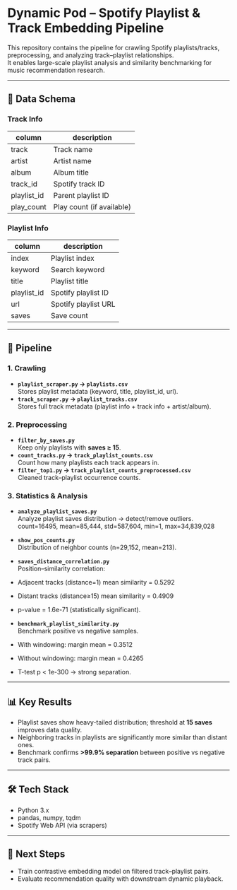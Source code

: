 # Dynamic Pod – Spotify Playlist & Track Embedding Pipeline

This repository contains the pipeline for crawling Spotify playlists/tracks, preprocessing, and analyzing track–playlist relationships.  
It enables large-scale playlist analysis and similarity benchmarking for music recommendation research.

---

## 📂 Data Schema

### Track Info
| column       | description              |
|--------------|--------------------------|
| track        | Track name               |
| artist       | Artist name              |
| album        | Album title              |
| track_id     | Spotify track ID         |
| playlist_id  | Parent playlist ID       |
| play_count   | Play count (if available)|

### Playlist Info
| column       | description              |
|--------------|--------------------------|
| index        | Playlist index           |
| keyword      | Search keyword           |
| title        | Playlist title           |
| playlist_id  | Spotify playlist ID      |
| url          | Spotify playlist URL     |
| saves        | Save count               |

---

## 🚀 Pipeline

### 1. Crawling
- **`playlist_scraper.py` → `playlists.csv`**  
  Stores playlist metadata (keyword, title, playlist_id, url).
- **`track_scraper.py` → `playlist_tracks.csv`**  
  Stores full track metadata (playlist info + track info + artist/album).

### 2. Preprocessing
- **`filter_by_saves.py`**  
  Keep only playlists with **saves ≥ 15**.  
- **`count_tracks.py` → `track_playlist_counts.csv`**  
  Count how many playlists each track appears in.  
- **`filter_top1.py` → `track_playlist_counts_preprocessed.csv`**  
  Cleaned track–playlist occurrence counts.

### 3. Statistics & Analysis
- **`analyze_playlist_saves.py`**  
  Analyze playlist saves distribution → detect/remove outliers.
  count=16495, mean=85,444, std=587,604, min=1, max=34,839,028

- **`show_pos_counts.py`**  
Distribution of neighbor counts (n=29,152, mean=213).  
- **`saves_distance_correlation.py`**  
Position–similarity correlation:  
- Adjacent tracks (distance=1) mean similarity = 0.5292  
- Distant tracks (distance≥15) mean similarity = 0.4909  
- p-value = 1.6e-71 (statistically significant).  
- **`benchmark_playlist_similarity.py`**  
Benchmark positive vs negative samples.  
- With windowing: margin mean = 0.3512  
- Without windowing: margin mean = 0.4265  
- T-test p < 1e-300 → strong separation.  

---

## 📊 Key Results
- Playlist saves show heavy-tailed distribution; threshold at **15 saves** improves data quality.  
- Neighboring tracks in playlists are significantly more similar than distant ones.  
- Benchmark confirms **>99.9% separation** between positive vs negative track pairs.  

---

## 🛠 Tech Stack
- Python 3.x  
- pandas, numpy, tqdm  
- Spotify Web API (via scrapers)  

---

## 🔮 Next Steps
- Train contrastive embedding model on filtered track–playlist pairs.  
- Evaluate recommendation quality with downstream dynamic playback.  
